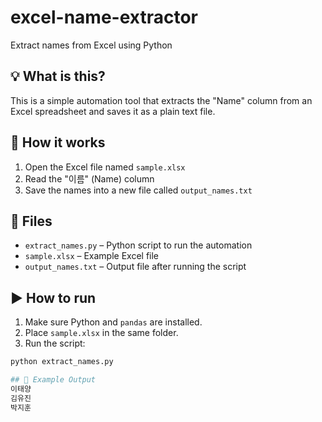 # excel-name-extractor
Extract names from Excel using Python

## 💡 What is this?
This is a simple automation tool that extracts the "Name" column from an Excel spreadsheet and saves it as a plain text file.

## 🔧 How it works
1. Open the Excel file named `sample.xlsx`
2. Read the "이름" (Name) column
3. Save the names into a new file called `output_names.txt`

## 📁 Files
- `extract_names.py` – Python script to run the automation
- `sample.xlsx` – Example Excel file
- `output_names.txt` – Output file after running the script

## ▶️ How to run
1. Make sure Python and `pandas` are installed.
2. Place `sample.xlsx` in the same folder.
3. Run the script:

```bash
python extract_names.py

## 📄 Example Output
이태양
김유진
박지훈
